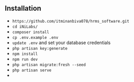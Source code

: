 ## Installation

-   `https://github.com/itminanbiva078/hrms_software.git`
-   `cd iNiLabs/`
-   `composer install`
-   `cp .env.example .env`
-   `update .env` and set your database credentials
-   `php artisan key:generate`
-   `npm install`
-   `npm run dev`
-   `php artisan migrate:fresh --seed`
-   `php artisan serve`
-
